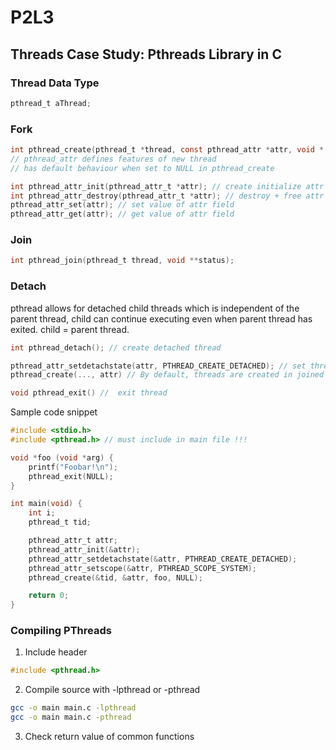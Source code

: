 # P2L3

## Threads Case Study: Pthreads Library in C

### Thread Data Type
```c
pthread_t aThread;
```

### Fork

```c
int pthread_create(pthread_t *thread, const pthread_attr *attr, void * (*start_routine)(void *), void *arg);
// pthread_attr defines features of new thread
// has default behaviour when set to NULL in pthread_create

int pthread_attr_init(pthread_attr_t *attr); // create initialize attr data structure
int pthread_attr_destroy(pthread_attr_t *attr); // destroy + free attr data structure
pthread_attr_set(attr); // set value of attr field
pthread_attr_get(attr); // get value of attr field
```

### Join
```c
int pthread_join(pthread_t thread, void **status);
```

### Detach

pthread allows for detached child threads which is independent of the parent thread, child can continue executing even when parent thread has exited. child = parent thread.
```c
int pthread_detach(); // create detached thread

pthread_attr_setdetachstate(attr, PTHREAD_CREATE_DETACHED); // set thread attr to detach
pthread_create(..., attr) // By default, threads are created in joined mode, setting detach state attr, will create thread in detached mode

void pthread_exit() //  exit thread
```

Sample code snippet

```c
#include <stdio.h>
#include <pthread.h> // must include in main file !!!

void *foo (void *arg) {
    printf("Foobar!\n");
    pthread_exit(NULL);
}

int main(void) {
    int i;
    pthread_t tid;

    pthread_attr_t attr;
    pthread_attr_init(&attr);
    pthread_attr_setdetachstate(&attr, PTHREAD_CREATE_DETACHED);
    pthread_attr_setscope(&attr, PTHREAD_SCOPE_SYSTEM);
    pthread_create(&tid, &attr, foo, NULL);

    return 0;
}
```

### Compiling PThreads

1. Include header
```c
#include <pthread.h>
```

2. Compile source with -lpthread or -pthread
```bash
gcc -o main main.c -lpthread
gcc -o main main.c -pthread
```

3. Check return value of common functions